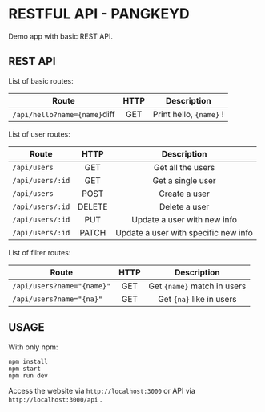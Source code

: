 # RESTFUL API - PANGKEYD

Demo app with basic REST API.

## REST API


List of basic routes:


| Route | HTTP | Description |
|---|:---:|:---:|
|`/api/hello?name={name}`diff|GET|Print hello, `{name}` !|


List of user routes:


| Route | HTTP | Description |
|---|:---:|:---:|
|`/api/users`     |GET    |Get all the users                    |
|`/api/users/:id` |GET    |Get a single user                    |
|`/api/users`     |POST   |Create a user                        |
|`/api/users/:id` |DELETE |Delete a user                        |
|`/api/users/:id` |PUT    |Update a user with new info          |
|`/api/users/:id` |PATCH  |Update a user with specific new info |


List of filter routes:


| Route | HTTP | Description |
|---|:---:|:---:|
|`/api/users?name="{name}"` | GET | Get `{name}` match in users |
|`/api/users?name="{na}"`   | GET | Get `{na}` like in users    |


## USAGE
With only npm:

```
npm install
npm start
npm run dev
```

Access the website via `http://localhost:3000` or API via `http://localhost:3000/api` .
